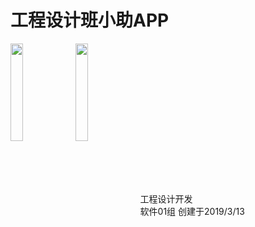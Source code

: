 # 工程设计班小助APP

<img src="https://raw.githubusercontent.com/songjihu/gcsj/SJH/app/src/main/res/jm/jm1.png" width = 20% height = 20% div align=left />
<img src="https://raw.githubusercontent.com/songjihu/gcsj/SJH/app/src/main/res/jm/jm2.png" width = 20% height = 20% div align=left /><br>
<br><br><br><br><br><br><br><br><br><br><br><br><br>
工程设计开发<br>
软件01组  创建于2019/3/13
